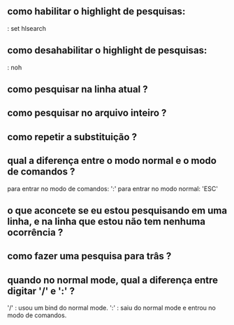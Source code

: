 ## como habilitar o highlight de pesquisas:
: set hlsearch

## como desahabilitar o highlight de pesquisas:
: noh

## como pesquisar na linha atual ?

## como pesquisar no arquivo inteiro ?

## como repetir a substituição ?

## qual a diferença entre o modo normal e o modo de comandos ?
para entrar no modo de comandos: ':'
para entrar no modo normal: 'ESC'

## o que aconcete se eu estou pesquisando em uma linha, e na linha que estou não tem nenhuma ocorrência ?

## como fazer uma pesquisa para trâs ?

## quando no normal mode, qual a diferença entre digitar '/' e ':' ?

'/' : usou um bind do normal mode.
':' : saiu do normal mode e entrou no modo de comandos.